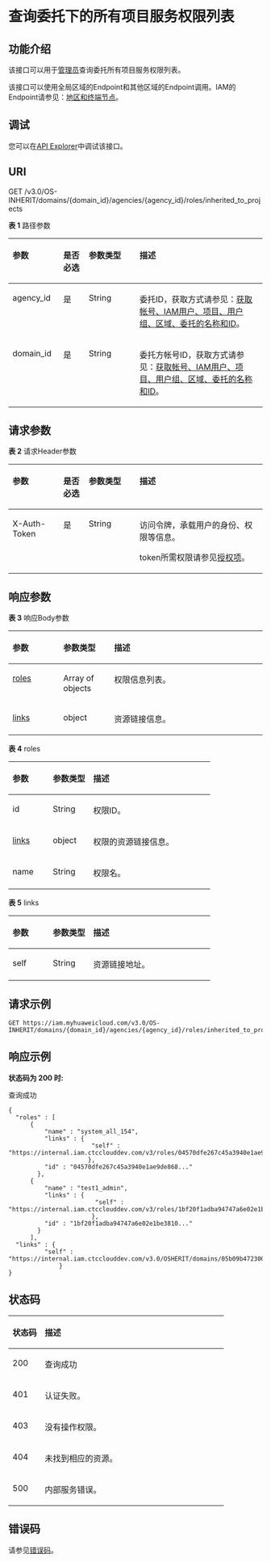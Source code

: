 # 查询委托下的所有项目服务权限列表<a name="iam_12_0014"></a>

## 功能介绍<a name="section69291512262"></a>

该接口可以用于<u>[管理员](https://support.huaweicloud.com/usermanual-iam/iam_01_0001.html)</u><u></u>查询委托所有项目服务权限列表。

该接口可以使用全局区域的Endpoint和其他区域的Endpoint调用。IAM的Endpoint请参见：[地区和终端节点](https://developer.huaweicloud.com/endpoint?IAM)。

## 调试<a name="section1932817541453"></a>

您可以在[API Explorer](https://apiexplorer.developer.huaweicloud.com/apiexplorer/doc?product=IAM&api=ListAllProjectsPermissionsForAgency)中调试该接口。

## URI<a name="section19932151211614"></a>

GET /v3.0/OS-INHERIT/domains/\{domain\_id\}/agencies/\{agency\_id\}/roles/inherited\_to\_projects

**表 1**  路径参数

<a name="table2933101217618"></a>
<table><thead align="left"><tr id="row868121317619"><th class="cellrowborder" valign="top" width="20%" id="mcps1.2.5.1.1"><p id="p14684133619"><a name="p14684133619"></a><a name="p14684133619"></a>参数</p>
</th>
<th class="cellrowborder" valign="top" width="10%" id="mcps1.2.5.1.2"><p id="p368151320614"><a name="p368151320614"></a><a name="p368151320614"></a>是否必选</p>
</th>
<th class="cellrowborder" valign="top" width="20%" id="mcps1.2.5.1.3"><p id="p116871310614"><a name="p116871310614"></a><a name="p116871310614"></a>参数类型</p>
</th>
<th class="cellrowborder" valign="top" width="50%" id="mcps1.2.5.1.4"><p id="p4687131966"><a name="p4687131966"></a><a name="p4687131966"></a>描述</p>
</th>
</tr>
</thead>
<tbody><tr id="row166871317611"><td class="cellrowborder" valign="top" width="20%" headers="mcps1.2.5.1.1 "><p id="p196818136611"><a name="p196818136611"></a><a name="p196818136611"></a>agency_id</p>
</td>
<td class="cellrowborder" valign="top" width="10%" headers="mcps1.2.5.1.2 "><p id="p10681313367"><a name="p10681313367"></a><a name="p10681313367"></a>是</p>
</td>
<td class="cellrowborder" valign="top" width="20%" headers="mcps1.2.5.1.3 "><p id="p668181317618"><a name="p668181317618"></a><a name="p668181317618"></a>String</p>
</td>
<td class="cellrowborder" valign="top" width="50%" headers="mcps1.2.5.1.4 "><p id="zh-cn_topic_0222594376_p81691345114413"><a name="zh-cn_topic_0222594376_p81691345114413"></a><a name="zh-cn_topic_0222594376_p81691345114413"></a>委托ID，获取方式请参见：<a href="获取帐号-IAM用户-项目-用户组-区域-委托的名称和ID.md">获取帐号、IAM用户、项目、用户组、区域、委托的名称和ID</a>。</p>
</td>
</tr>
<tr id="row13688138610"><td class="cellrowborder" valign="top" width="20%" headers="mcps1.2.5.1.1 "><p id="p76813131963"><a name="p76813131963"></a><a name="p76813131963"></a>domain_id</p>
</td>
<td class="cellrowborder" valign="top" width="10%" headers="mcps1.2.5.1.2 "><p id="p12685131865"><a name="p12685131865"></a><a name="p12685131865"></a>是</p>
</td>
<td class="cellrowborder" valign="top" width="20%" headers="mcps1.2.5.1.3 "><p id="p96821313618"><a name="p96821313618"></a><a name="p96821313618"></a>String</p>
</td>
<td class="cellrowborder" valign="top" width="50%" headers="mcps1.2.5.1.4 "><p id="zh-cn_topic_0222594376_p5173145184416"><a name="zh-cn_topic_0222594376_p5173145184416"></a><a name="zh-cn_topic_0222594376_p5173145184416"></a>委托方帐号ID，获取方式请参见：<a href="获取帐号-IAM用户-项目-用户组-区域-委托的名称和ID.md">获取帐号、IAM用户、项目、用户组、区域、委托的名称和ID</a>。</p>
</td>
</tr>
</tbody>
</table>

## 请求参数<a name="section1094581215619"></a>

**表 2**  请求Header参数

<a name="table129468121165"></a>
<table><thead align="left"><tr id="row5680139611"><th class="cellrowborder" valign="top" width="20%" id="mcps1.2.5.1.1"><p id="p2687131063"><a name="p2687131063"></a><a name="p2687131063"></a>参数</p>
</th>
<th class="cellrowborder" valign="top" width="10%" id="mcps1.2.5.1.2"><p id="p14681913763"><a name="p14681913763"></a><a name="p14681913763"></a>是否必选</p>
</th>
<th class="cellrowborder" valign="top" width="20%" id="mcps1.2.5.1.3"><p id="p106818131163"><a name="p106818131163"></a><a name="p106818131163"></a>参数类型</p>
</th>
<th class="cellrowborder" valign="top" width="50%" id="mcps1.2.5.1.4"><p id="p1681813964"><a name="p1681813964"></a><a name="p1681813964"></a>描述</p>
</th>
</tr>
</thead>
<tbody><tr id="row1768101314614"><td class="cellrowborder" valign="top" width="20%" headers="mcps1.2.5.1.1 "><p id="p18681135615"><a name="p18681135615"></a><a name="p18681135615"></a>X-Auth-Token</p>
</td>
<td class="cellrowborder" valign="top" width="10%" headers="mcps1.2.5.1.2 "><p id="p768151313613"><a name="p768151313613"></a><a name="p768151313613"></a>是</p>
</td>
<td class="cellrowborder" valign="top" width="20%" headers="mcps1.2.5.1.3 "><p id="p068313965"><a name="p068313965"></a><a name="p068313965"></a>String</p>
</td>
<td class="cellrowborder" valign="top" width="50%" headers="mcps1.2.5.1.4 "><p id="p13711143714504"><a name="p13711143714504"></a><a name="p13711143714504"></a>访问令牌，承载用户的身份、权限等信息。</p>
<p id="p1671163725016"><a name="p1671163725016"></a><a name="p1671163725016"></a>token所需权限请参见<a href="授权项.md">授权项</a>。</p>
</td>
</tr>
</tbody>
</table>

## 响应参数<a name="section7950121216616"></a>

**表 3**  响应Body参数

<a name="table595112121965"></a>
<table><thead align="left"><tr id="row15681913865"><th class="cellrowborder" valign="top" width="20%" id="mcps1.2.4.1.1"><p id="p16813138614"><a name="p16813138614"></a><a name="p16813138614"></a>参数</p>
</th>
<th class="cellrowborder" valign="top" width="20%" id="mcps1.2.4.1.2"><p id="p176871318611"><a name="p176871318611"></a><a name="p176871318611"></a>参数类型</p>
</th>
<th class="cellrowborder" valign="top" width="60%" id="mcps1.2.4.1.3"><p id="p16971318612"><a name="p16971318612"></a><a name="p16971318612"></a>描述</p>
</th>
</tr>
</thead>
<tbody><tr id="row86911131160"><td class="cellrowborder" valign="top" width="20%" headers="mcps1.2.4.1.1 "><p id="p176919131865"><a name="p176919131865"></a><a name="p176919131865"></a><a href="#table095611121610">roles</a></p>
</td>
<td class="cellrowborder" valign="top" width="20%" headers="mcps1.2.4.1.2 "><p id="p121815406170"><a name="p121815406170"></a><a name="p121815406170"></a>Array of objects</p>
</td>
<td class="cellrowborder" valign="top" width="60%" headers="mcps1.2.4.1.3 "><p id="p1369141314616"><a name="p1369141314616"></a><a name="p1369141314616"></a>权限信息列表。</p>
</td>
</tr>
<tr id="row1169171312610"><td class="cellrowborder" valign="top" width="20%" headers="mcps1.2.4.1.1 "><p id="p196913131968"><a name="p196913131968"></a><a name="p196913131968"></a><a href="#table496413127611">links</a></p>
</td>
<td class="cellrowborder" valign="top" width="20%" headers="mcps1.2.4.1.2 "><p id="p0696131663"><a name="p0696131663"></a><a name="p0696131663"></a>object</p>
</td>
<td class="cellrowborder" valign="top" width="60%" headers="mcps1.2.4.1.3 "><p id="p86941313612"><a name="p86941313612"></a><a name="p86941313612"></a>资源链接信息。</p>
</td>
</tr>
</tbody>
</table>

**表 4**  roles

<a name="table095611121610"></a>
<table><thead align="left"><tr id="row1369141310613"><th class="cellrowborder" valign="top" width="20%" id="mcps1.2.4.1.1"><p id="p176913131862"><a name="p176913131862"></a><a name="p176913131862"></a>参数</p>
</th>
<th class="cellrowborder" valign="top" width="20%" id="mcps1.2.4.1.2"><p id="p8697131610"><a name="p8697131610"></a><a name="p8697131610"></a>参数类型</p>
</th>
<th class="cellrowborder" valign="top" width="60%" id="mcps1.2.4.1.3"><p id="p36971310618"><a name="p36971310618"></a><a name="p36971310618"></a>描述</p>
</th>
</tr>
</thead>
<tbody><tr id="row116951315620"><td class="cellrowborder" valign="top" width="20%" headers="mcps1.2.4.1.1 "><p id="p116915138619"><a name="p116915138619"></a><a name="p116915138619"></a>id</p>
</td>
<td class="cellrowborder" valign="top" width="20%" headers="mcps1.2.4.1.2 "><p id="p669313266"><a name="p669313266"></a><a name="p669313266"></a>String</p>
</td>
<td class="cellrowborder" valign="top" width="60%" headers="mcps1.2.4.1.3 "><p id="p26917139610"><a name="p26917139610"></a><a name="p26917139610"></a>权限ID。</p>
</td>
</tr>
<tr id="row1869151316613"><td class="cellrowborder" valign="top" width="20%" headers="mcps1.2.4.1.1 "><p id="p16916132067"><a name="p16916132067"></a><a name="p16916132067"></a><a href="#table496413127611">links</a></p>
</td>
<td class="cellrowborder" valign="top" width="20%" headers="mcps1.2.4.1.2 "><p id="p1869161317615"><a name="p1869161317615"></a><a name="p1869161317615"></a>object</p>
</td>
<td class="cellrowborder" valign="top" width="60%" headers="mcps1.2.4.1.3 "><p id="p569111314613"><a name="p569111314613"></a><a name="p569111314613"></a>权限的资源链接信息。</p>
</td>
</tr>
<tr id="row16941312614"><td class="cellrowborder" valign="top" width="20%" headers="mcps1.2.4.1.1 "><p id="p1869141316610"><a name="p1869141316610"></a><a name="p1869141316610"></a>name</p>
</td>
<td class="cellrowborder" valign="top" width="20%" headers="mcps1.2.4.1.2 "><p id="p0691613961"><a name="p0691613961"></a><a name="p0691613961"></a>String</p>
</td>
<td class="cellrowborder" valign="top" width="60%" headers="mcps1.2.4.1.3 "><p id="p146914136611"><a name="p146914136611"></a><a name="p146914136611"></a>权限名。</p>
</td>
</tr>
</tbody>
</table>

**表 5**  links

<a name="table496413127611"></a>
<table><thead align="left"><tr id="row16691134614"><th class="cellrowborder" valign="top" width="20%" id="mcps1.2.4.1.1"><p id="p18696131660"><a name="p18696131660"></a><a name="p18696131660"></a>参数</p>
</th>
<th class="cellrowborder" valign="top" width="20%" id="mcps1.2.4.1.2"><p id="p16918133616"><a name="p16918133616"></a><a name="p16918133616"></a>参数类型</p>
</th>
<th class="cellrowborder" valign="top" width="60%" id="mcps1.2.4.1.3"><p id="p969113868"><a name="p969113868"></a><a name="p969113868"></a>描述</p>
</th>
</tr>
</thead>
<tbody><tr id="row26910132062"><td class="cellrowborder" valign="top" width="20%" headers="mcps1.2.4.1.1 "><p id="p1669313867"><a name="p1669313867"></a><a name="p1669313867"></a>self</p>
</td>
<td class="cellrowborder" valign="top" width="20%" headers="mcps1.2.4.1.2 "><p id="p1469181314616"><a name="p1469181314616"></a><a name="p1469181314616"></a>String</p>
</td>
<td class="cellrowborder" valign="top" width="60%" headers="mcps1.2.4.1.3 "><p id="p46911134616"><a name="p46911134616"></a><a name="p46911134616"></a>资源链接地址。</p>
</td>
</tr>
</tbody>
</table>

## 请求示例<a name="section09679121465"></a>

```
GET https://iam.myhuaweicloud.com/v3.0/OS-INHERIT/domains/{domain_id}/agencies/{agency_id}/roles/inherited_to_projects
```

## 响应示例<a name="section119691122614"></a>

**状态码为 200 时:**

查询成功

```
{ 
  "roles" : [ 
      { 
          "name" : "system_all_154", 
          "links" : { 
                       "self" : "https://internal.iam.ctcclouddev.com/v3/roles/04570dfe267c45a3940e1ae9de868..." 
                      }, 
          "id" : "04570dfe267c45a3940e1ae9de868..." 
        }, 
      { 
          "name" : "test1_admin", 
          "links" : { 
                        "self" : "https://internal.iam.ctcclouddev.com/v3/roles/1bf20f1adba94747a6e02e1be3810..." 
                       }, 
          "id" : "1bf20f1adba94747a6e02e1be3810..." 
        }
      ], 
  "links" : { 
          "self" : "https://internal.iam.ctcclouddev.com/v3.0/OSHERIT/domains/05b09b4723001dc90f27c0008f8b1.../agencies/08c6652e86801d234f01c00078308.../roles/inherited_to_projects" 
              } 
}
```

## 状态码<a name="section119761912369"></a>

<a name="table99769128618"></a>
<table><thead align="left"><tr id="row146914139612"><th class="cellrowborder" valign="top" width="15%" id="mcps1.1.3.1.1"><p id="p15692131369"><a name="p15692131369"></a><a name="p15692131369"></a>状态码</p>
</th>
<th class="cellrowborder" valign="top" width="85%" id="mcps1.1.3.1.2"><p id="p1669161316611"><a name="p1669161316611"></a><a name="p1669161316611"></a>描述</p>
</th>
</tr>
</thead>
<tbody><tr id="row6691713365"><td class="cellrowborder" valign="top" width="15%" headers="mcps1.1.3.1.1 "><p id="p36914137616"><a name="p36914137616"></a><a name="p36914137616"></a>200</p>
</td>
<td class="cellrowborder" valign="top" width="85%" headers="mcps1.1.3.1.2 "><p id="p16931313612"><a name="p16931313612"></a><a name="p16931313612"></a>查询成功</p>
</td>
</tr>
<tr id="row469151312610"><td class="cellrowborder" valign="top" width="15%" headers="mcps1.1.3.1.1 "><p id="p18697138618"><a name="p18697138618"></a><a name="p18697138618"></a>401</p>
</td>
<td class="cellrowborder" valign="top" width="85%" headers="mcps1.1.3.1.2 "><p id="p116901311615"><a name="p116901311615"></a><a name="p116901311615"></a>认证失败。</p>
</td>
</tr>
<tr id="row196911132619"><td class="cellrowborder" valign="top" width="15%" headers="mcps1.1.3.1.1 "><p id="p206931319619"><a name="p206931319619"></a><a name="p206931319619"></a>403</p>
</td>
<td class="cellrowborder" valign="top" width="85%" headers="mcps1.1.3.1.2 "><p id="p76916135619"><a name="p76916135619"></a><a name="p76916135619"></a>没有操作权限。</p>
</td>
</tr>
<tr id="row1269181311615"><td class="cellrowborder" valign="top" width="15%" headers="mcps1.1.3.1.1 "><p id="p156917132061"><a name="p156917132061"></a><a name="p156917132061"></a>404</p>
</td>
<td class="cellrowborder" valign="top" width="85%" headers="mcps1.1.3.1.2 "><p id="p96919131612"><a name="p96919131612"></a><a name="p96919131612"></a>未找到相应的资源。</p>
</td>
</tr>
<tr id="row187010131366"><td class="cellrowborder" valign="top" width="15%" headers="mcps1.1.3.1.1 "><p id="p270313963"><a name="p270313963"></a><a name="p270313963"></a>500</p>
</td>
<td class="cellrowborder" valign="top" width="85%" headers="mcps1.1.3.1.2 "><p id="p1370101311616"><a name="p1370101311616"></a><a name="p1370101311616"></a>内部服务错误。</p>
</td>
</tr>
</tbody>
</table>

## 错误码<a name="section498114121065"></a>

请参见[错误码](错误码.md)。

